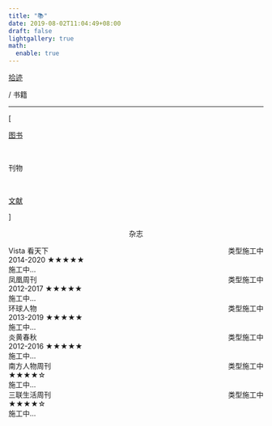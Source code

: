```yaml
---
title: "📚"
date: 2019-08-02T11:04:49+08:00
draft: false
lightgallery: true
math:
  enable: true
---
```


<div class="nav-tab">
  <a href="../../cages"><p class="not">拾迹</p></a>
  <p class="now">/&nbsp;书籍</p>
</div>

---


<div class="nav-tab">
  <p class="bord">[</p>
  <a href="../books"><p class="not">图书</p></a>&nbsp;
  <p class="now">刊物</p>&nbsp;
  <a href="../books-wenxian"><p class="not">文献</p></a>
  <p class="bord">]</p>
</div>



<center><p class="tabtag">杂志</p></center>

<div class="culture-list" cover-src="" json-src="books.json">
  <div class="media">
    <div class="media-cover" style="background-image:url(https://z1.ax1x.com/2023/11/11/pi8g7Nt.jpg)"></div>
    <div class="media-meta">
      <div class="media-meta-item title">Vista 看天下<span style="float:right;font-weight:400">类型施工中</span></div>
      <div class="media-meta-item">
        <span class="author">2014-2020</span>
        <span class="star-score">★★★★★<span class="grey-star"></span></span>
      </div>
      <div class="media-meta-item intro">施工中...</div>
    </div>
  </div>
  <div class="media">
    <div class="media-cover" style="background-image:url(https://z1.ax1x.com/2023/11/11/pi8gH4P.jpg)"></div>
    <div class="media-meta">
      <div class="media-meta-item title">凤凰周刊<span style="float:right;font-weight:400">类型施工中</span></div>
      <div class="media-meta-item">
        <span class="author">2012-2017</span>
        <span class="star-score">★★★★★<span class="grey-star"></span></span>
      </div>
      <div class="media-meta-item intro">施工中...</div>
    </div>
  </div>
  <div class="media">
    <div class="media-cover" style="background-image:url(https://z1.ax1x.com/2023/11/11/pi8gOgS.jpg)"></div>
    <div class="media-meta">
      <div class="media-meta-item title">环球人物<span style="float:right;font-weight:400">类型施工中</span></div>
      <div class="media-meta-item">
        <span class="author">2013-2019</span>
        <span class="star-score">★★★★★<span class="grey-star"></span></span>
      </div>
      <div class="media-meta-item intro">施工中...</div>
    </div>
  </div>
  <div class="media">
    <div class="media-cover" style="background-image:url(https://z1.ax1x.com/2023/11/11/pi8gq9f.jpg)"></div>
    <div class="media-meta">
      <div class="media-meta-item title">炎黄春秋<span style="float:right;font-weight:400">类型施工中</span></div>
      <div class="media-meta-item">
        <span class="author">2012-2016</span>
        <span class="star-score">★★★★★<span class="grey-star"></span></span>
      </div>
      <div class="media-meta-item intro">施工中...</div>
    </div>
  </div>
</div>

<div class="culture-list" cover-src="" json-src="books.json">
  <div class="media-3-prime">
    <div class="media-meta-item title">南方人物周刊<span style="float:right;font-weight:400">类型施工中</span></div>
    <div class="media-meta-item">
      <span class="author"></span>
      <span class="star-score">★★★★<span class="grey-star">☆</span></span>
    </div>
    <div class="media-meta-item intro">施工中...</div>
  </div>
  <div class="media-3">
    <div class="media-meta-item title">三联生活周刊<span style="float:right;font-weight:400">类型施工中</span></div>
    <div class="media-meta-item">
      <span class="author"></span>
      <span class="star-score">★★★★<span class="grey-star">☆</span></span>
    </div>
    <div class="media-meta-item intro">施工中...</div>
  </div>
</div>
